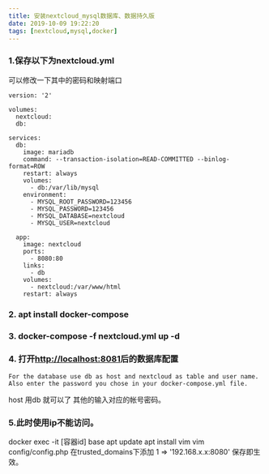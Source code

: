 ```yaml
---
title: 安装nextcloud_mysql数据库、数据持久版
date: 2019-10-09 19:22:20
tags: [nextcloud,mysql,docker]
---
```

### 1.保存以下为nextcloud.yml
可以修改一下其中的密码和映射端口
```
version: '2'

volumes:
  nextcloud:
  db:

services:
  db:
    image: mariadb
    command: --transaction-isolation=READ-COMMITTED --binlog-format=ROW
    restart: always
    volumes:
      - db:/var/lib/mysql
    environment:
      - MYSQL_ROOT_PASSWORD=123456
      - MYSQL_PASSWORD=123456
      - MYSQL_DATABASE=nextcloud
      - MYSQL_USER=nextcloud

  app:
    image: nextcloud
    ports:
      - 8080:80
    links:
      - db
    volumes:
      - nextcloud:/var/www/html
    restart: always
```
### 2. apt install docker-compose
### 3. docker-compose -f nextcloud.yml up -d
### 4. 打开[http://localhost:8081](http://localhost:8081/)后的数据库配置 
```
For the database use db as host and nextcloud as table and user name. Also enter the password you chose in your docker-compose.yml file.
```
host 用db 就可以了 其他的输入对应的帐号密码。
### 5.此时使用ip不能访问。
docker exec -it [容器id] base
apt update
apt install vim
vim config/config.php
在trusted_domains下添加 1 => '192.168.x.x:8080'
保存即生效。
